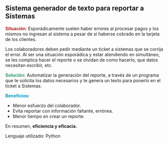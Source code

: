 ## **Sistema generador de texto para reportar a Sistemas**


<font color = 'firebrick'> **Situación**: </font> Esporádicamente suelen haber errores al procesar pagos y los mismos no ingresan al sistema a pesar de sí haberse cobrado en la tarjeta de los clientes.

Los colaboradores deben pedir mediante un ticket a sistemas que se corrija el error.
Al ser una situación esporádica y estar atendiendo en simultáneo, se les complica hacer el reporte o se olvidan de como hacerlo, que datos necesitan escribir, etc.

<font color = '#339966' > **Solución:** </font> Automatizar la generación del reporte, a través de un programa que te solicita los datos necesarios y te genera un texto para ponerlo en el ticket a Sistemas.

<font color = '##3399CC' > **Beneficios:** </font> 
- Menor esfuerzo del colaborador. 
- Evita reportar con información faltante, errónea.
- Menor tiempo en crear un reporte. 

En resumen, **eficiencia y eficacia.**

Lenguaje utilizado: Python
